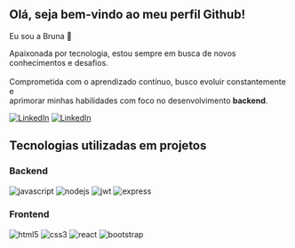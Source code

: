 ## Olá, seja bem-vindo ao meu perfil Github!
Eu sou a Bruna 👋

Apaixonada por tecnologia, estou sempre em busca de novos conhecimentos e desafios.<br><br>
Comprometida com o aprendizado contínuo, busco evoluir constantemente e<br>
aprimorar minhas habilidades com foco no desenvolvimento **backend**.

[![LinkedIn](https://img.shields.io/badge/LinkedIn-0077B5?style=for-the-badge&logo=linkedin&logoColor=white)](https://www.linkedin.com/in/brunathemoteo)
<a href="https://www.linkedin.com/in/brunathemoteo" target="_blank">
    <img src="https://img.shields.io/badge/LinkedIn-0077B5?style=for-the-badge&logo=linkedin&logoColor=white" alt="LinkedIn">
</a>

## Tecnologias utilizadas em projetos

### Backend
<div style="display":inline_block>
<img align="center" alt="javascript" src="https://img.shields.io/badge/JavaScript-323330?style=for-the-badge&logo=javascript&logoColor=F7DF1E">
  <img align="center" alt="nodejs" src="https://img.shields.io/badge/Node.js-43853D?style=for-the-badge&logo=node.js&logoColor=white">
  <img align="center" alt="jwt" src="https://img.shields.io/badge/json%20web%20tokens-323330?style=for-the-badge&logo=json-web-tokens&logoColor=pink">
  <img align="center" alt="express" src="https://img.shields.io/badge/Express.js-404D59?style=for-the-badge">
</div>

### Frontend
<div style="display":inline_block>
<img align="center" alt="html5" src="https://img.shields.io/badge/HTML5-E34F26?style=for-the-badge&logo=html5&logoColor=white">
  <img align="center" alt="css3" src="https://img.shields.io/badge/CSS3-1572B6?style=for-the-badge&logo=css3&logoColor=white">
  <img align="center" alt="react" src="https://img.shields.io/badge/React-20232A?style=for-the-badge&logo=react&logoColor=61DAFB">
  <img align="center" alt="bootstrap" src="https://img.shields.io/badge/Bootstrap-563D7C?style=for-the-badge&logo=bootstrap&logoColor=white">
</div>
